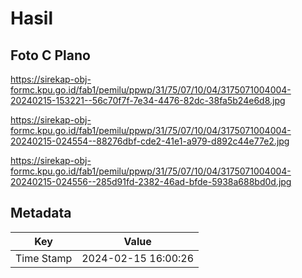 # Hasil

## Foto C Plano

https://sirekap-obj-formc.kpu.go.id/fab1/pemilu/ppwp/31/75/07/10/04/3175071004004-20240215-153221--56c70f7f-7e34-4476-82dc-38fa5b24e6d8.jpg

https://sirekap-obj-formc.kpu.go.id/fab1/pemilu/ppwp/31/75/07/10/04/3175071004004-20240215-024554--88276dbf-cde2-41e1-a979-d892c44e77e2.jpg

https://sirekap-obj-formc.kpu.go.id/fab1/pemilu/ppwp/31/75/07/10/04/3175071004004-20240215-024556--285d91fd-2382-46ad-bfde-5938a688bd0d.jpg


## Metadata

| Key        | Value               |
| ---------- | ------------------- |
| Time Stamp | 2024-02-15 16:00:26 |



